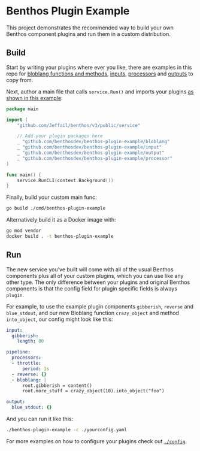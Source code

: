 Benthos Plugin Example
======================

This project demonstrates the recommended way to build your own Benthos component plugins and run them in a custom distribution.

## Build

Start by writing your plugins where ever you like, there are examples in this repo for [bloblang functions and methods][bloblang], [inputs][inputs], [processors][processors] and [outputs][outputs] to copy from.

Next, author a main file that calls `service.Run()` and imports your plugins [as shown in this example][plugin-main]:

```go
package main

import (
	"github.com/Jeffail/benthos/v3/public/service"

	// Add your plugin packages here
	_ "github.com/benthosdev/benthos-plugin-example/bloblang"
	_ "github.com/benthosdev/benthos-plugin-example/input"
	_ "github.com/benthosdev/benthos-plugin-example/output"
	_ "github.com/benthosdev/benthos-plugin-example/processor"
)

func main() {
	service.RunCLI(context.Background())
}
```

Finally, build your custom main func:

```sh
go build ./cmd/benthos-plugin-example
```

Alternatively build it as a Docker image with:

```sh
go mod vendor
docker build . -t benthos-plugin-example
```

## Run

The new service you've built will come with all of the usual Benthos components plus all of your custom plugins, which you can use like any other type. The only difference between your plugins and original Benthos components is that the config field for plugin specific fields is always `plugin`.

For example, to use the example plugin components `gibberish`, `reverse` and `blue_stdout`, and our new Bloblang function `crazy_object` and method `into_object`, our config might look like this:

```yaml
input:
  gibberish:
    length: 80

pipeline:
  processors:
  - throttle:
      period: 1s
  - reverse: {}
  - bloblang: |
      root.gibberish = content()
      root.more_stuff = crazy_object(10).into_object("foo")

output:
  blue_stdout: {}
```

And you can run it like this:

```sh
./benthos-plugin-example -c ./yourconfig.yaml
```

For more examples on how to configure your plugins check out [`./config`](./config).

[plugin-main]: ./cmd/benthos-plugin-example/main.go#L15
[inputs]: ./input
[processors]: ./processor
[bloblang]: ./bloblang
[outputs]: ./output
